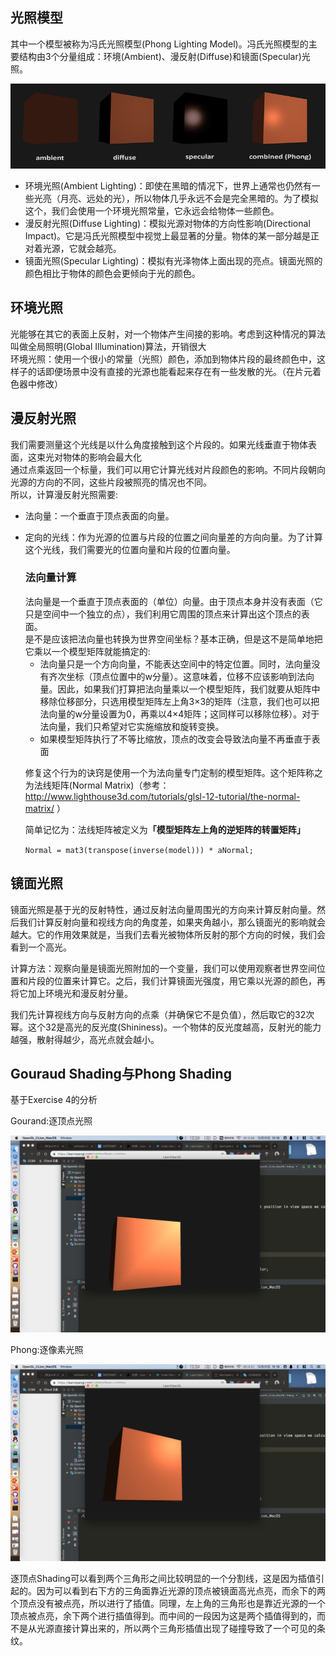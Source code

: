 <h2>光照模型</h2>
其中一个模型被称为冯氏光照模型(Phong Lighting Model)。冯氏光照模型的主要结构由3个分量组成：环境(Ambient)、漫反射(Diffuse)和镜面(Specular)光照。

![image](https://github.com/yu-cao/OpenGL-Learning/blob/master/2.2Basic%20Lighting/Reference/basic_lighting_phong.png)

+ 环境光照(Ambient Lighting)：即使在黑暗的情况下，世界上通常也仍然有一些光亮（月亮、远处的光），所以物体几乎永远不会是完全黑暗的。为了模拟这个，我们会使用一个环境光照常量，它永远会给物体一些颜色。
+ 漫反射光照(Diffuse Lighting)：模拟光源对物体的方向性影响(Directional Impact)。它是冯氏光照模型中视觉上最显著的分量。物体的某一部分越是正对着光源，它就会越亮。
+ 镜面光照(Specular Lighting)：模拟有光泽物体上面出现的亮点。镜面光照的颜色相比于物体的颜色会更倾向于光的颜色。

<h2>环境光照</h2>
光能够在其它的表面上反射，对一个物体产生间接的影响。考虑到这种情况的算法叫做全局照明(Global Illumination)算法，开销很大<br>
环境光照：使用一个很小的常量（光照）颜色，添加到物体片段的最终颜色中，这样子的话即便场景中没有直接的光源也能看起来存在有一些发散的光。（在片元着色器中修改）

<h2>漫反射光照</h2>
我们需要测量这个光线是以什么角度接触到这个片段的。如果光线垂直于物体表面，这束光对物体的影响会最大化<br>
通过点乘返回一个标量，我们可以用它计算光线对片段颜色的影响。不同片段朝向光源的方向的不同，这些片段被照亮的情况也不同。<br>
所以，计算漫反射光照需要:

+ 法向量：一个垂直于顶点表面的向量。
+ 定向的光线：作为光源的位置与片段的位置之间向量差的方向向量。为了计算这个光线，我们需要光的位置向量和片段的位置向量。

	<h3>法向量计算</h3>
	法向量是一个垂直于顶点表面的（单位）向量。由于顶点本身并没有表面（它只是空间中一个独立的点），我们利用它周围的顶点来计算出这个顶点的表面。<br>
	是不是应该把法向量也转换为世界空间坐标？基本正确，但是这不是简单地把它乘以一个模型矩阵就能搞定的:
	
	+ 法向量只是一个方向向量，不能表达空间中的特定位置。同时，法向量没有齐次坐标（顶点位置中的w分量）。这意味着，位移不应该影响到法向量。因此，如果我们打算把法向量乘以一个模型矩阵，我们就要从矩阵中移除位移部分，只选用模型矩阵左上角3×3的矩阵（注意，我们也可以把法向量的w分量设置为0，再乘以4×4矩阵；这同样可以移除位移）。对于法向量，我们只希望对它实施缩放和旋转变换。
	+ 如果模型矩阵执行了不等比缩放，顶点的改变会导致法向量不再垂直于表面

	修复这个行为的诀窍是使用一个为法向量专门定制的模型矩阵。这个矩阵称之为法线矩阵(Normal Matrix)（参考：http://www.lighthouse3d.com/tutorials/glsl-12-tutorial/the-normal-matrix/ ）
	
	简单记忆为：法线矩阵被定义为<b>「模型矩阵左上角的逆矩阵的转置矩阵」</b>
	
	`
	Normal = mat3(transpose(inverse(model))) * aNormal;
	`

<h2>镜面光照</h2>
镜面光照是基于光的反射特性，通过反射法向量周围光的方向来计算反射向量。然后我们计算反射向量和视线方向的角度差，如果夹角越小，那么镜面光的影响就会越大。它的作用效果就是，当我们去看光被物体所反射的那个方向的时候，我们会看到一个高光。

计算方法：观察向量是镜面光照附加的一个变量，我们可以使用观察者世界空间位置和片段的位置来计算它。之后，我们计算镜面光强度，用它乘以光源的颜色，再将它加上环境光和漫反射分量。

我们先计算视线方向与反射方向的点乘（并确保它不是负值），然后取它的32次幂。这个32是高光的反光度(Shininess)。一个物体的反光度越高，反射光的能力越强，散射得越少，高光点就会越小。

<h2>Gouraud Shading与Phong Shading</h2>
基于Exercise 4的分析

Gourand:逐顶点光照

![image](https://github.com/yu-cao/OpenGL-Learning/blob/master/2.2Basic%20Lighting/Reference/Gouraud.png)

Phong:逐像素光照

![image](https://github.com/yu-cao/OpenGL-Learning/blob/master/2.2Basic%20Lighting/Reference/Phong.png)

逐顶点Shading可以看到两个三角形之间比较明显的一个分割线，这是因为插值引起的。因为可以看到右下方的三角面靠近光源的顶点被镜面高光点亮，而余下的两个顶点没有被点亮，所以进行了插值。同理，左上角的三角形也是靠近光源的一个顶点被点亮，余下两个进行插值得到。而中间的一段因为这是两个插值得到的，而不是从光源直接计算出来的，所以两个三角形插值出现了碰撞导致了一个可见的条纹。